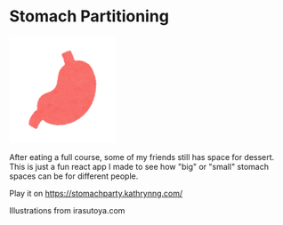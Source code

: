 # Stomach Partitioning
![Stomach Party](https://github.com/kathrynng/stomachpartitioning/blob/master/stomach-party/public/stomach192.png)

After eating a full course, some of my friends still has space for dessert.
This is just a fun react app I made to see how "big" or "small" stomach spaces can be for different people.

Play it on https://stomachparty.kathrynng.com/

Illustrations from irasutoya.com
